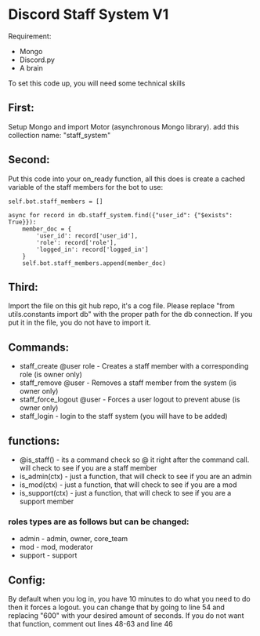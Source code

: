 # Discord Staff System V1
Requirement:
- Mongo
- Discord.py
- A brain

To set this code up, you will need some technical skills

## First: 
Setup Mongo and import Motor (asynchronous Mongo library). add this collection name: "staff_system"

## Second: 
Put this code into your on_ready function, all this does is create a cached variable of the staff members for the bot to use:
```
self.bot.staff_members = []

async for record in db.staff_system.find({"user_id": {"$exists": True}}):
    member_doc = {
        'user_id': record['user_id'],
        'role': record['role'],
        'logged_in': record['logged_in']
    }
    self.bot.staff_members.append(member_doc)
```

## Third:
Import the file on this git hub repo, it's a cog file. Please replace "from utils.constants import db" with the proper path for the db connection. If you put it in the file, you do not have to import it. 

## Commands:
- staff_create @user role - Creates a staff member with a corresponding role (is owner only)
- staff_remove @user - Removes a staff member from the system (is owner only)
- staff_force_logout @user - Forces a user logout to prevent abuse (is owner only)
- staff_login - login to the staff system (you will have to be added)

## functions:
- @is_staff() - its a command check so @ it right after the command call. will check to see if you are a staff member
- is_admin(ctx) - just a function, that will check to see if you are an admin
- is_mod(ctx) - just a function, that will check to see if you are a mod
- is_support(ctx) - just a function, that will check to see if you are a support member

### roles types are as follows but can be changed:
- admin - admin, owner, core_team
- mod - mod, moderator
- support - support

## Config:
By default when you log in, you have 10 minutes to do what you need to do then it forces a logout. you can change that by going to line 54 and replacing "600" with your desired amount of seconds. If you do not want that function, comment out lines 48-63 and line 46
